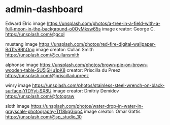 # admin-dashboard

Edward Elric
image
https://unsplash.com/photos/a-tree-in-a-field-with-a-full-moon-in-the-background-o0OyMksw65s
image creator: George C.
https://unsplash.com/@gcol

mustang
image
https://unsplash.com/photos/red-fire-digital-wallpaper-BdTtvBRhOng
image creator: Cullan Smith
https://unsplash.com/@cullansmith


alphonse
image
https://unsplash.com/photos/brown-pie-on-brown-wooden-table-SU5jSHu1pK8
creator: Priscilla du Preez
https://unsplash.com/@priscilladupreez

winry
image
https://unsplash.com/photos/stainless-steel-wrench-on-black-surface-YfDYyt-SX8U
image creator: Dmitriy Demidov
https://unsplash.com/@fotograw

sloth
image
https://unsplash.com/photos/water-drop-in-water-in-grayscale-photography-Tf18kgGiop4
image creator: Omar Gattis
https://unsplash.com/@sp_studio_10



<!-- 

QUESTIONS ABOUT SEMANTICS
    Should the divs that contain text (titles/descriptions on cards and announcements) be <p> tags instead?
    Was it appropriate to use <h> tags on "Dashboard", "Your Projects", "Announcements", and "Trending"?
    Should <h> tags have been used on all of the project titles?
    (for all of the above questions about semantics) Why or why not?

RANDOM QUESTION
    Looking at div.line:
        Would it have been appropriate to use <hr> tags instead?
        Speaking of <hr> tags: the lines they created went from horizontal to vertical when div#announcement-card was was set to grid. Why is that?

MISTAKES WERE MADE AND LESSONS WERE LEARNED
    I encounted a problem involving line 164 of style.css that stumped me for a while.
    I figured it out, and the explanation is written on lines 168-177.
    Other lines of code involved are line 94 and lines 138-143.
    Feel free to read and learn from my mistakes.
 
 -->